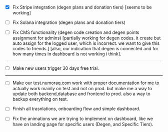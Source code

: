 - [X] Fix Stripe integration (degen plans and donation tiers) [seems to be working]
- [ ] Fix Solana integration (degen plans and donation tiers)
- [ ] Fix CMS functionality (degen code creation and degen points assignment for admins) [partially working for degen codes. it create but auto assign for the logged user, which is incorrect. we want to give this codes to friends.] [also, our indication that degen is connected and for how many times in dashboard is not working i think].


----

- [ ] Make new users trigger 30 days free trial.


-----

- [ ] Make our test.numoraq.com work with proper documentation for me to actually work mainly on test and not on prod. but make me a way to update both backend,database and frontend to prod. also a way to backup everything on test.

- [ ] Finish all trasnlations, onboarding flow and simple dashboard.

- [ ] Fix the animations we are trying to implement on dashboard, like we have on landing page for specific users (Degen, and Specific Tiers).
